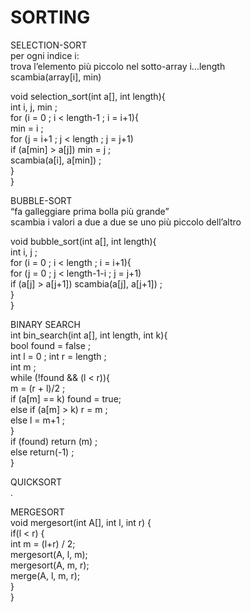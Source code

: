 # SORTING  
  
SELECTION-SORT  
per ogni indice i:  
trova l’elemento più piccolo nel sotto-array i...length  
scambia(array[i], min)  
  
void selection_sort(int a[], int length){  
int i, j, min ;  
for (i = 0 ; i < length-1 ; i = i+1){  
min = i ;  
for (j = i+1 ; j < length ; j = j+1)  
if (a[min] > a[j]) min = j ;  
scambia(a[i], a[min]) ;   
}  
}  
  
BUBBLE-SORT  
“fa galleggiare prima bolla più grande”  
scambia i valori a due a due se uno più piccolo dell’altro  
  
void bubble_sort(int a[], int length){  
int i, j ;  
for (i = 0 ; i < length ; i = i+1){  
for (j = 0 ; j < length-1-i ; j = j+1)  
if (a[j] > a[j+1]) scambia(a[j], a[j+1]) ;  
}  
}  
  
BINARY SEARCH  
int bin_search(int a[], int length, int k){  
bool found = false ;  
int l = 0 ; int r = length ;  
int m ;  
while (!found && (l < r)){  
m = (r + l)/2 ;  
if (a[m] == k) found = true;  
else if (a[m] > k) r = m ;  
else l = m+1 ;  
}  
if (found) return (m) ;  
else return(-1) ;  
}   
  
QUICKSORT  
.  
  
MERGESORT  
void mergesort(int A[], int l, int r) {  
	if(l < r) {  
int m = (l+r) / 2;  
	mergesort(A, l, m);  
mergesort(A, m, r);  
merge(A, l, m, r);  
}  
}  
  
  



